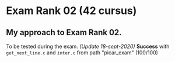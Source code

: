 # Exam Rank 02 (42 cursus)
## My approach to Exam Rank 02. 
To be tested during the exam.
*(Update 18-sept-2020)* **Success** with `get_next_line.c` and `inter.c` from path "picar_exam" (100/100)
